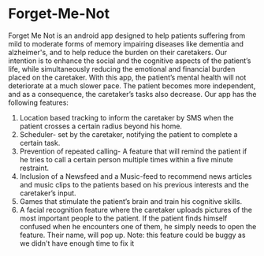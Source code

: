# Forget-Me-Not
Forget Me Not is an android app designed to help patients suffering from mild to
moderate forms of memory impairing diseases like dementia and alzheimer&#39;s, and to
help reduce the burden on their caretakers.
Our intention is to enhance the social and the cognitive aspects of the patient’s life,
while simultaneously reducing the emotional and financial burden placed on the
caretaker.
With this app, the patient’s mental health will not deteriorate at a much slower pace.
The patient becomes more independent, and as a consequence, the caretaker’s
tasks also decrease.
Our app has the following features:
1. Location based tracking to inform the caretaker by SMS when the patient
crosses a certain radius beyond his home.
2. Scheduler- set by the caretaker, notifying the patient to complete a certain
task.
3. Prevention of repeated calling- A feature that will remind the patient if he tries
to call a certain person multiple times within a five minute restraint.
4. Inclusion of a Newsfeed and a Music-feed to recommend news articles and
music clips to the patients based on his previous interests and the caretaker’s
input.
5. Games that stimulate the patient’s brain and train his cognitive skills.
6. A facial recognition feature where the caretaker uploads pictures of the most
important people to the patient. If the patient finds himself confused when he
encounters one of them, he simply needs to open the feature. Their name, will
pop up. Note: this feature could be buggy as we didn&#39;t have enough time to
fix it
